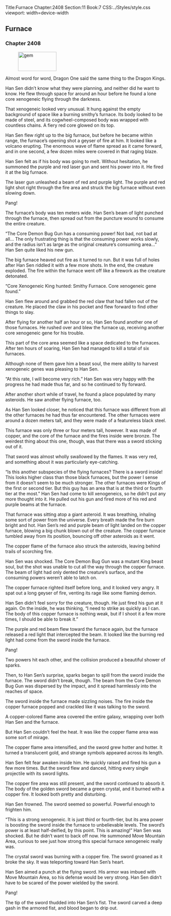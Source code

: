 Title:Furnace 
Chapter:2408 
Section:11 
Book:7 
CSS:../Styles/style.css 
viewport: width=device-width
  
## Furnace
### Chapter 2408
  
<figure>
	<img src="../Images/gem.gif" alt="gem" id="gem" width="120" height="60" />
</figure>
  

  
Almost word for word, Dragon One said the same thing to the Dragon Kings.

Han Sen didn’t know what they were planning, and neither did he want to know. He flew through space for around an hour before he found a lone core xenogeneic flying through the darkness.

That xenogeneic looked very unusual. It hung against the empty background of space like a burning smithy’s furnace. Its body looked to be made of steel, and its cogwheel-composed body was wrapped with countless chains. A fiery red core glowed on its top.

Han Sen flew right up to the big furnace, but before he became within range, the furnace’s opening shot a geyser of fire at him. It looked like a volcano erupting. The enormous wave of flame spread as it came forward, and in one second, a few dozen miles were covered in that raging blaze.

Han Sen felt as if his body was going to melt. Without hesitation, he summoned the purple and red laser gun and sent his power into it. He fired it at the big furnace.

The laser gun unleashed a beam of red and purple light. The purple and red light shot right through the fire area and struck the big furnace without even slowing down.

Pang!

The furnace’s body was ten meters wide. Han Sen’s beam of light punched through the furnace, then spread out from the puncture wound to consume the entire creature.

“The Core Demon Bug Gun has a consuming power! Not bad, not bad at all… The only frustrating thing is that the consuming power works slowly, and the radius isn’t as large as the original creature’s consuming area…” Han Sen quite liked his new gun.

The big furnace heaved out fire as it turned to run. But it was full of holes after Han Sen riddled it with a few more shots. In the end, the creature exploded. The fire within the furnace went off like a firework as the creature detonated.

“Core Xenogeneic King hunted: Smithy Furnace. Core xenogeneic gene found.”

Han Sen flew around and grabbed the red claw that had fallen out of the creature. He placed the claw in his pocket and flew forward to find other things to slay.

After flying for another half an hour or so, Han Sen found another one of those furnaces. He rushed over and blew the furnace up, receiving another core xenogeneic gene for his trouble.

This part of the core area seemed like a space dedicated to the furnaces. After ten hours of soaring, Han Sen had managed to kill a total of six furnaces.

Although none of them gave him a beast soul, the mere ability to harvest xenogeneic genes was pleasing to Han Sen.

“At this rate, I will become very rich.” Han Sen was very happy with the progress he had made thus far, and so he continued to fly forward.

After another short while of travel, he found a place populated by many asteroids. He saw another flying furnace, too.

As Han Sen looked closer, he noticed that this furnace was different from all the other furnaces he had thus far encountered. The other furnaces were around a dozen meters tall, and they were made of a featureless black steel.

This furnace was only three or four meters tall, however. It was made of copper, and the core of the furnace and the fires inside were bronze. The weirdest thing about this one, though, was that there was a sword sticking out of it.

That sword was almost wholly swallowed by the flames. It was very red, and something about it was particularly eye-catching.

“Is this another subspecies of the flying furnaces? There is a sword inside! This looks higher class than those black furnaces, but the power I sense from it doesn’t seem to be much stronger. The other furnaces were Kings of the first or second tier. But this guy has an area that is at the third or fourth tier at the most.” Han Sen had come to kill xenogeneics, so he didn’t put any more thought into it. He pulled out his gun and fired more of his red and purple beams at the furnace.

That furnace was sitting atop a giant asteroid. It was breathing, inhaling some sort of power from the universe. Every breath made the fire burn bright and hot. Han Sen’s red and purple beam of light landed on the copper furnace, blowing a big chunk blown out of the creature. The copper furnace tumbled away from its position, bouncing off other asteroids as it went.

The copper flame of the furnace also struck the asteroids, leaving behind trails of scorching fire.

Han Sen was shocked. The Core Demon Bug Gun was a mutant King beast soul, but the shot was unable to cut all the way through the copper furnace. The beam of light had only dented the creature’s surface, and the consuming powers weren’t able to latch on.

The copper furnace righted itself before long, and it looked very angry. It spat out a long geyser of fire, venting its rage like some flaming demon.

Han Sen didn’t feel sorry for the creature, though. He just fired his gun at it again. On the inside, he was thinking, “I need to strike as quickly as I can. The body of this copper furnace is nothing weak, but if I shoot it a few more times, I should be able to break it.”

The purple and red beam flew toward the furnace again, but the furnace released a red light that intercepted the beam. It looked like the burning red light had come from the sword inside the furnace.

Pang!

Two powers hit each other, and the collision produced a beautiful shower of sparks.

Then, to Han Sen’s surprise, sparks began to spill from the sword inside the furnace. The sword didn’t break, though. The beam from the Core Demon Bug Gun was dispersed by the impact, and it spread harmlessly into the reaches of space.

The sword inside the furnace made sizzling noises. The fire inside the copper furnace popped and crackled like it was talking to the sword.

A copper-colored flame area covered the entire galaxy, wrapping over both Han Sen and the furnace.

But Han Sen couldn’t feel the heat. It was like the copper flame area was some sort of mirage.

The copper flame area intensified, and the sword grew hotter and hotter. It turned a translucent gold, and strange symbols appeared across its length.

Han Sen felt fear awaken inside him. He quickly raised and fired his gun a few more times. But the sword flew and danced, hitting every single projectile with its sword lights.

The copper fire area was still present, and the sword continued to absorb it. The body of the golden sword became a green crystal, and it burned with a copper fire. It looked both pretty and disturbing.

Han Sen frowned. The sword seemed so powerful. Powerful enough to frighten him.

“This is a strong xenogeneic. It is just third or fourth-tier, but its area power is boosting the sword inside the furnace to unbelievable levels. The sword’s power is at least half-deified, by this point. This is amazing!” Han Sen was shocked. But he didn’t want to back off now. He summoned Move Mountain Area, curious to see just how strong this special furnace xenogeneic really was.

The crystal sword was burning with a copper fire. The sword groaned as it broke the sky. It was teleporting toward Han Sen’s heart.

Han Sen aimed a punch at the flying sword. His armor was imbued with Move Mountain Area, so his defense would be very strong. Han Sen didn’t have to be scared of the power wielded by the sword.

Pang!

The tip of the sword thudded into Han Sen’s fist. The sword carved a deep gash in the armored fist, and blood began to drip out.